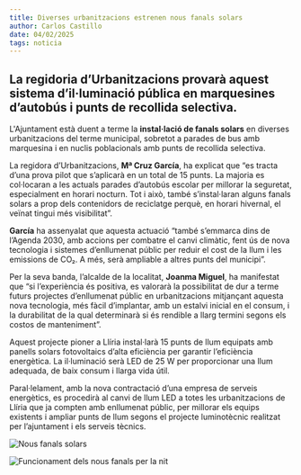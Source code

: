 ```yaml
---
title: Diverses urbanitzacions estrenen nous fanals solars
author: Carlos Castillo
date: 04/02/2025
tags: noticia
---
```


## La regidoria d’Urbanitzacions provarà aquest sistema d’il·luminació pública en marquesines d’autobús i punts de recollida selectiva.

L'Ajuntament està duent a terme la **instal·lació de fanals solars** en diverses urbanitzacions del terme municipal, sobretot a parades de bus amb marquesina i en nuclis poblacionals amb punts de recollida selectiva.

La regidora d’Urbanitzacions, **Mª Cruz García**, ha explicat que “es tracta d’una prova pilot que s’aplicarà en un total de 15 punts. La majoria es col·locaran a les actuals parades d’autobús escolar per millorar la seguretat, especialment en horari nocturn. Tot i això, també s’instal·laran alguns fanals solars a prop dels contenidors de reciclatge perquè, en horari hivernal, el veïnat tingui més visibilitat”.

**García** ha assenyalat que aquesta actuació “també s’emmarca dins de l’Agenda 2030, amb accions per combatre el canvi climàtic, fent ús de nova tecnologia i sistemes d’enllumenat públic per reduir el cost de la llum i les emissions de CO₂. A més, serà ampliable a altres punts del municipi”.

Per la seva banda, l’alcalde de la localitat, **Joanma Miguel**, ha manifestat que “si l’experiència és positiva, es valorarà la possibilitat de dur a terme futurs projectes d’enllumenat públic en urbanitzacions mitjançant aquesta nova tecnologia, més fàcil d’implantar, amb un estalvi inicial en el consum, i la durabilitat de la qual determinarà si és rendible a llarg termini segons els costos de manteniment”.

Aquest projecte pioner a Llíria instal·larà 15 punts de llum equipats amb panells solars fotovoltaics d’alta eficiència per garantir l’eficiència energètica. La il·luminació serà LED de 25 W per proporcionar una llum adequada, de baix consum i llarga vida útil.

Paral·lelament, amb la nova contractació d’una empresa de serveis energètics, es procedirà al canvi de llum LED a totes les urbanitzacions de Llíria que ja compten amb enllumenat públic, per millorar els equips existents i ampliar punts de llum segons el projecte luminotècnic realitzat per l’ajuntament i els serveis tècnics.

![Nous fanals solars](/assets/continguts/recursos/20250203-fanalsolar.jpg "Nous fanals solars")

![Funcionament dels nous fanals per la nit](/assets/continguts/recursos/20250203-fanalsolarnit.jpg "Funcionament dels nous fanals per la nit")